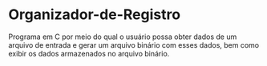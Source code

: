 # Organizador-de-Registro
Programa  em  C  por  meio  do  qual o  usuário  possa  obter  dados  de  um  arquivo  de  entrada  e  gerar  um  arquivo  binário  com  esses  dados,  bem  como  exibir  os  dados  armazenados  no  arquivo  binário.
